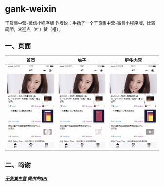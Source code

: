 # gank-weixin
干货集中营-微信小程序版
作者说：手撸了一个干货集中营-微信小程序版，比较简陋，欢迎点（吐）赞（槽）。

## 一、页面

| 首页            | 妹子            | 更多内容            |
| --------------- | --------------- | ------------------- |
| ![首页](./图片/1.gif) | ![妹子](./图片/2.gif) | ![更多内容](./图片/3.gif) |



## 二、鸣谢

##### [干货集中营](https://gank.io/) 提供的[API](https://gank.io/api)

